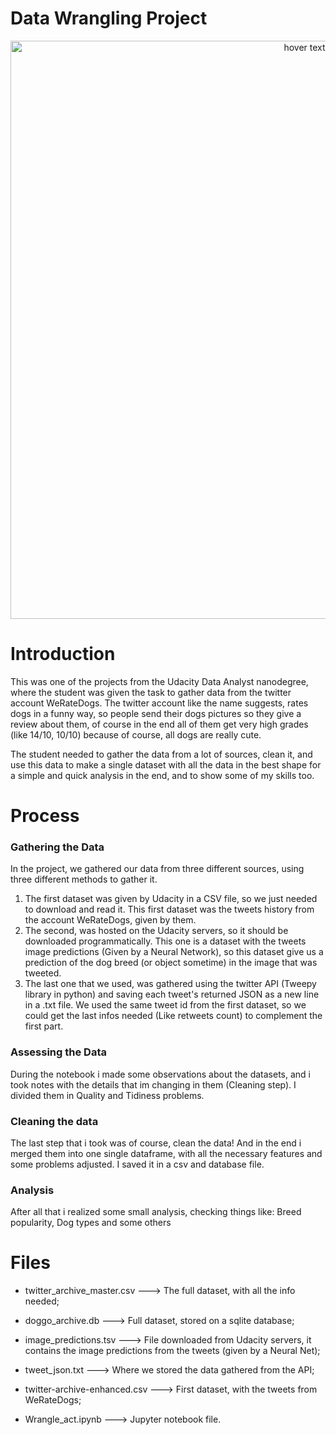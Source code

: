 # Data Wrangling Project

<p align="center">
  <img src="https://camo.githubusercontent.com/95e20f5a43f022791ea4580765c3b2bb5d0583525d4c635e68caa12bbf03f212/68747470733a2f2f64313768323774366835313561352e636c6f756466726f6e742e6e65742f746f706865722f323031372f4f63746f6265722f35396464333738665f646f672d72617465732d736f6369616c2f646f672d72617465732d736f6369616c2e6a7067" width="925" title="hover text">
</p>

# Introduction
 This was one of the projects from the Udacity Data Analyst nanodegree, where the student was given the task to gather data from the twitter account WeRateDogs. The twitter account like the name suggests, rates dogs in a funny way, so people send their dogs pictures so they give a review about them, of course in the end all of them get very high grades (like 14/10, 10/10) because of course, all dogs are really cute.

 The student needed to gather the data from a lot of sources, clean it, and use this data to make a single dataset with all the data in the best shape for a simple and quick analysis in the end, and to show some of my skills too.

# Process
### Gathering the Data
In the project, we gathered our data from three different sources, using three different methods to gather it.
1. The first dataset was given by Udacity in a CSV file, so we just needed to download and read it. This first dataset was the tweets history from the account WeRateDogs, given by them.
2. The second, was hosted on the Udacity servers, so it should be downloaded programmatically. This one is a dataset with the tweets image predictions (Given by a Neural Network), so this dataset give us a prediction of the dog breed (or object sometime) in the image that was tweeted.
3. The last one that we used, was gathered using the twitter API (Tweepy library in python) and saving each tweet's returned JSON as a new line in a .txt file. We used the same tweet id from the first dataset, so we could get the last infos needed (Like retweets count) to complement the first part.

### Assessing the Data
During the notebook i made some observations about the datasets, and i took notes with the details that im changing in them (Cleaning step). I divided them in Quality and Tidiness problems.

### Cleaning the data
The last step that i took was of course, clean the data! And in the end i merged them into one single dataframe, with all the necessary features and some problems adjusted.
I saved it in a csv and database file.

### Analysis
After all that i realized some small analysis, checking things like: Breed popularity, Dog types and some others

# Files
* twitter_archive_master.csv ---> The full dataset, with all the info needed;

* doggo_archive.db ---> Full dataset, stored on a sqlite database;

* image_predictions.tsv ---> File downloaded from Udacity servers, it contains the image predictions from the tweets (given by a Neural Net);
 
* tweet_json.txt ---> Where we stored the data gathered from the API;

* twitter-archive-enhanced.csv ---> First dataset, with the tweets from WeRateDogs;
 
* Wrangle_act.ipynb ---> Jupyter notebook file.
